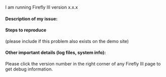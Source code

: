 I am running Firefly III version x.x.x 

#### Description of my issue:

#### Steps to reproduce 

(please include if this problem also exists on the demo site)

#### Other important details (log files, system info):

Please click the version number in the right corner of any Firefly III page to get debug information. 